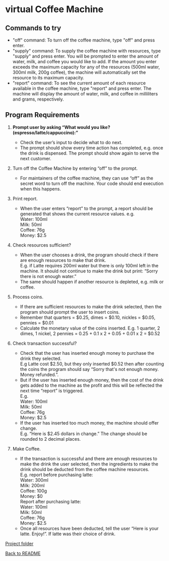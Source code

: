 # virtual Coffee Machine 

## Commands to try

*   "off" command: To turn off the coffee machine, type "off" and press enter.
*   "supply" command: To supply the coffee machine with resources, type "supply" and press enter. You will be prompted to enter the amount of water, milk, and coffee you would like to add. If the amount you enter exceeds the maximum capacity for any of the resources (500ml water, 300ml milk, 200g coffee), the machine will automatically set the resource to its maximum capacity.
*   "report" command: To see the current amount of each resource available in the coffee machine, type "report" and press enter. The machine will display the amount of water, milk, and coffee in milliliters and grams, respectively.

## Program Requirements

1. **Prompt user by asking “What would you like? (espresso/latte/cappuccino):”**
    * Check the user’s input to decide what to do next.
    * The prompt should show every time action has completed, e.g. once the drink is dispensed. The prompt should show again to serve the next customer.

2. Turn off the Coffee Machine by entering “off” to the prompt.
    * For maintainers of the coffee machine, they can use “off” as the secret word to turn off the machine. Your code should end execution when this happens.

3. Print report.
    * When the user enters “report” to the prompt, a report should be generated that shows the current resource values. e.g.  
    Water: 100ml  
    Milk: 50ml  
    Coffee: 76g  
    Money: $2.5  

4. Check resources sufficient?
    * When the user chooses a drink, the program should check if there are enough
resources to make that drink.  
    E.g. if Latte requires 200ml water but there is only 100ml left in the machine. It should not continue to make the drink but print: “Sorry there is not enough water.”
    * The same should happen if another resource is depleted, e.g. milk or coffee.

5. Process coins.
    * If there are sufficient resources to make the drink selected, then the program should prompt the user to insert coins.
    * Remember that quarters = $0.25, dimes = $0.10, nickles = $0.05, pennies = $0.01
    * Calculate the monetary value of the coins inserted. E.g. 1 quarter, 2 dimes, 1 nickel, 2 pennies = 0.25 + 0.1 x 2 + 0.05 + 0.01 x 2 = $0.52

6. Check transaction successful?
    * Check that the user has inserted enough money to purchase the drink they selected.  
    E.g Latte cost $2.50, but they only inserted $0.52 then after counting the coins the program should say “Sorry that's not enough money. Money refunded.”.
    * But if the user has inserted enough money, then the cost of the drink gets added to the machine as the profit and this will be reflected the next time “report” is triggered.  
    E.g.  
    Water: 100ml  
    Milk: 50ml  
    Coffee: 76g  
    Money: $2.5
    * If the user has inserted too much money, the machine should offer change.  
    E.g. “Here is $2.45 dollars in change.” The change should be rounded to 2 decimal places.
7. Make Coffee.
    * If the transaction is successful and there are enough resources to make the drink the user selected, then the ingredients to make the drink should be deducted from the coffee machine resources.  
    E.g. report before purchasing latte:  
    Water: 300ml  
    Milk: 200ml  
    Coffee: 100g  
    Money: $0  
    Report after purchasing latte:  
    Water: 100ml  
    Milk: 50ml  
    Coffee: 76g  
    Money: $2.5  
    * Once all resources have been deducted, tell the user “Here is your latte. Enjoy!”. If latte was their choice of drink.

[Project folder](../day_15/)  

[Back to README](../../README.md)